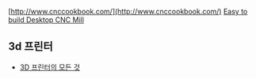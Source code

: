 
[http://www.cnccookbook.com/](http://www.cnccookbook.com/)
[Easy to build Desktop CNC Mill](http://www.youtube.com/watch?v=6drMZqmyXQc "http://www.youtube.com/watch?v=6drMZqmyXQc")


## 3d 프린터
- [3D 프린터의 모든 것](http://www.leejeonghwan.com/media/archives/002334.html)
